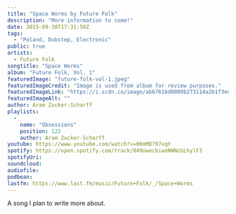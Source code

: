 ```yaml
---
title: "Space Worms by Future Folk"
description: "More information to come!"
date: 2015-09-30T17:31:50Z
tags:
  - "Poland, Dubstep, Electronic"
public: true
artists:
  - Future Folk
songtitle: "Space Worms"
album: "Future Folk, Vol. 1"
featuredImage: "future-folk-vol-1.jpeg"
featuredImageCredit: "Image is used from album for review purposes."
featuredImageLink: "https://i.scdn.co/image/ab67616d0000b273114a2b1f3ed429bd97856d62"
featuredImageAlt: ""
author: Aram Zucker-Scharff
playlists:
  -
    name: "Obsessions"
    position: 122
    author: Aram Zucker-Scharff
youtube: https://www.youtube.com/watch?v=06mMD797xqY
spotify: https://open.spotify.com/track/049owecbiweNWNzGLhylF3
spotifyUri: 
soundcloud:
audiofile:
podbean:
lastfm: https://www.last.fm/music/Future+Folk/_/Space+Worms
---
```


A song I plan to write more about.
		